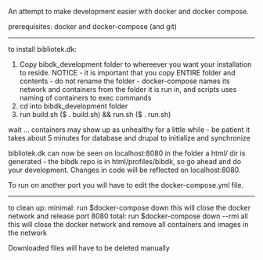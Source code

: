 
An attempt to make development easier with docker and docker compose.

prerequisites:
docker and docker-compose (and git)

-----------------------------------------------------------------------------------------------
to install bibliotek.dk:

1. Copy bibdk_development folder to whereever you want your installation to reside.
    NOTICE - it is important that you copy ENTIRE folder and contents - do not rename the folder - docker-compose
    names its network and containers from the folder it is run in, and scripts uses naming of containers to exec commands
2. cd into bibdk_development folder
3. run build.sh ($ . build.sh) && run.sh ($ . run.sh)

wait ... containers may show up as unhealthy for a little while - be patient it takes about 5 minutes for database and drupal
to initialize and synchronize

bibliotek.dk can now be seen on localhost:8080
in the folder a html/ dir is generated - the bibdk repo is in html/profiles/bibdk, so go ahead and do your development.
Changes in code will be reflected on localhost:8080.

To run on another port you will have to edit the docker-compose.yml file.

--------------------------------------------------------------------------------------------------
to clean up:
minimal: run
    $docker-compose down
this will close the docker network and release port 8080
total: run
    $docker-compose down --rmi all
this will close the docker network and remove all containers and images in the network

Downloaded files will have to be deleted manually

